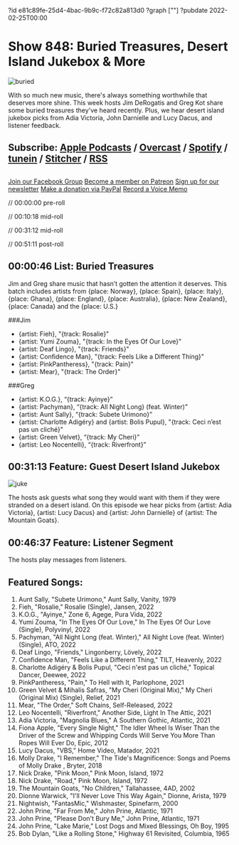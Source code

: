 ?id e81c89fe-25d4-4bac-9b9c-f72c82a813d0
?graph [""]
?pubdate 2022-02-25T00:00
# Show 848: Buried Treasures, Desert Island Jukebox & More
![buried](https://static.soundopinions.org/images/2022/buried.jpeg)

With so much new music, there's always something worthwhile that deserves more shine. This week hosts Jim DeRogatis and Greg Kot share some buried treasures they've heard recently. Plus, we hear desert island jukebox picks from Adia Victoria, John Darnielle and Lucy Dacus, and listener feedback. 


## Subscribe: [Apple Podcasts](https://itunes.apple.com/us/podcast/sound-opinions/id94793843) / [Overcast](https://overcast.fm/itunes94793843/sound-opinions) / [Spotify](https://open.spotify.com/show/1kNR8YL7TBrQuRxDdS4wtU) / [tunein](https://tunein.com/podcasts/Music-Podcasts/Sound-Opinions-p60273/) / [Stitcher](http://www.stitcher.com/podcast/sound-opinions) / [RSS](https://feeds.simplecast.com/Nn6fjnB0)


##
[Join our Facebook Group](https://bit.ly/3sivr9T)
[Become a member on Patreon](https://bit.ly/3slWZvc)
[Sign up for our newsletter](https://bit.ly/3eEvRnG)
[Make a donation via PayPal](https://bit.ly/3dmt9lU)
[Record a Voice Memo](https://bit.ly/2RyD5Ah)



// 00:00:00 pre-roll

// 00:10:18 mid-roll

// 00:31:12 mid-roll

// 00:51:11 post-roll


## 00:00:46 List: Buried Treasures

Jim and Greg share music that hasn’t gotten the attention it deserves. This batch includes artists from {place: Norway}, {place: Spain}, {place: Italy}, {place: Ghana}, {place: England}, {place: Australia}, {place: New Zealand}, {place: Canada} and the {place: U.S.} 

###Jim
- {artist: Fieh}, "{track: Rosalie}"
- {artist: Yumi Zouma}, "{track: In the Eyes Of Our Love}"
- {artist: Deaf Lingo}, "{track: Friends}"
- {artist: Confidence Man}, "{track: Feels Like a Different Thing}"
- {artist: PinkPantheress}, "{track: Pain}"
- {artist: Mear}, "{track: The Order}"


###Greg
- {artist: K.O.G.}, “{track: Ayinye}”
- {artist: Pachyman}, “{track: All Night Long} (feat. Winter)”
- {artist: Aunt Sally}, “{track: Subete Urimono}”
- {artist: Charlotte Adigéry} and {artist: Bolis Pupul}, "{track: Ceci n’est pas un cliché}"
- {artist: Green Velvet}, “{track: My Cheri}”
- {artist: Leo Nocentelli}, “{track: Riverfront}”


## 00:31:13 Feature: Guest Desert Island Jukebox
![juke](https://static.soundopinions.org/images/2022/jukebox.jpeg)

The hosts ask guests what song they would want with them if they were stranded on a desert island. On this episode we hear picks from {artist: Adia Victoria}, {artist: Lucy Dacus} and {artist: John Darnielle} of {artist: The Mountain Goats}.


## 00:46:37 Feature: Listener Segment

The hosts play messages from listeners.


## Featured Songs:

1. Aunt Sally, "Subete Urimono," Aunt Sally, Vanity, 1979
1. Fieh, "Rosalie," Rosalie (Single), Jansen, 2022
1. K.O.G., "Ayinye," Zone 6, Agege, Pura Vida, 2022
1. Yumi Zouma, "In The Eyes Of Our Love," In The Eyes Of Our Love (Single), Polyvinyl, 2022
1. Pachyman, "All Night Long (feat. Winter)," All Night Love (feat. Winter) (Single), ATO, 2022
1. Deaf Lingo, "Friends," Lingonberry, Lövely, 2022
1. Confidence Man, "Feels Like a Different Thing," TILT, Heavenly, 2022
1. Charlotte Adigéry & Bolis Pupul, "Ceci n'est pas un cliché," Topical Dancer, Deewee, 2022
1. PinkPantheress, "Pain," To Hell with It, Parlophone, 2021
1. Green Velvet & Mihalis Safras, "My Cheri (Original Mix)," My Cheri (Original Mix) (Single), Relief, 2021
1. Mear, "The Order," Soft Chains, Self-Released, 2022
1. Leo Nocentelli, "Riverfront," Another Side, Light In The Attic, 2021
1. Adia Victoria, "Magnolia Blues," A Southern Gothic, Atlantic, 2021
1. Fiona Apple, "Every Single Night," The Idler Wheel Is Wiser Than the Driver of the Screw and Whipping Cords Will Serve You More Than Ropes Will Ever Do, Epic, 2012
1. Lucy Dacus, "VBS," Home Video, Matador, 2021
1. Molly Drake, "I Remember," The Tide's Magnificence: Songs and Poems of Molly Drake , Bryter, 2018
1. Nick Drake, "Pink Moon," Pink Moon, Island, 1972
1. Nick Drake, "Road," Pink Moon, Island, 1972
1. The Mountain Goats, "No Children," Tallahassee, 4AD, 2002
1. Dionne Warwick, "I'll Never Love This Way Again," Dionne, Arista, 1979
1. Nightwish, "FantasMic," Wishmaster, Spinefarm, 2000
1. John Prine, "Far From Me," John Prine, Atlantic, 1971
1. John Prine, "Please Don't Bury Me," John Prine, Atlantic, 1971
1. John Prine, "Lake Marie," Lost Dogs and Mixed Blessings, Oh Boy, 1995
1. Bob Dylan, "Like a Rolling Stone," Highway 61 Revisited, Columbia, 1965